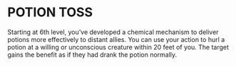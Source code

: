 # POTION TOSS

Starting at 6th level, you’ve developed a chemical mechanism to deliver potions more effectively to distant allies. You can use your action to hurl a potion at a willing or unconscious creature within 20 feet of you. The target gains the benefit as if they had drank the potion normally.
